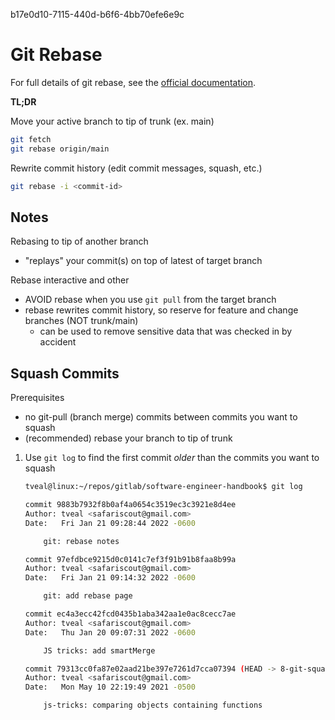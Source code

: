 b17e0d10-7115-440d-b6f6-4bb70efe6e9c

# Git Rebase

For full details of git rebase, see the
[official documentation](https://git-scm.com/book/en/v2/Git-Branching-Rebasing).

**TL;DR**

Move your active branch to tip of trunk (ex. main)

```bash
git fetch
git rebase origin/main
```

Rewrite commit history (edit commit messages, squash, etc.)

```bash
git rebase -i <commit-id>
```

## Notes

Rebasing to tip of another branch
- "replays" your commit(s) on top of latest of target branch

Rebase interactive and other
- AVOID rebase when you use `git pull` from the target branch
- rebase rewrites commit history, so reserve for feature and change branches
  (NOT trunk/main)
  - can be used to remove sensitive data that
    was checked in by accident

## Squash Commits

Prerequisites
- no git-pull (branch merge) commits between commits you want to squash
- (recommended) rebase your branch to tip of trunk

1. Use `git log` to find the first commit _older_ than the commits you want to
   squash

    ```bash
    tveal@linux:~/repos/gitlab/software-engineer-handbook$ git log
    
    commit 9883b7932f8b0af4a0654c3519ec3c3921e8d4ee
    Author: tveal <safariscout@gmail.com>
    Date:   Fri Jan 21 09:28:44 2022 -0600

        git: rebase notes

    commit 97efdbce9215d0c0141c7ef3f91b91b8faa8b99a
    Author: tveal <safariscout@gmail.com>
    Date:   Fri Jan 21 09:14:32 2022 -0600

        git: add rebase page

    commit ec4a3ecc42fcd0435b1aba342aa1e0ac8cecc7ae
    Author: tveal <safariscout@gmail.com>
    Date:   Thu Jan 20 09:07:31 2022 -0600

        JS tricks: add smartMerge

    commit 79313cc0fa87e02aad21be397e7261d7cca07394 (HEAD -> 8-git-squash-commits, origin/main, origin/HEAD, origin/8-git-squash-commits, main)
    Author: tveal <safariscout@gmail.com>
    Date:   Mon May 10 22:19:49 2021 -0500

        js-tricks: comparing objects containing functions

    ```